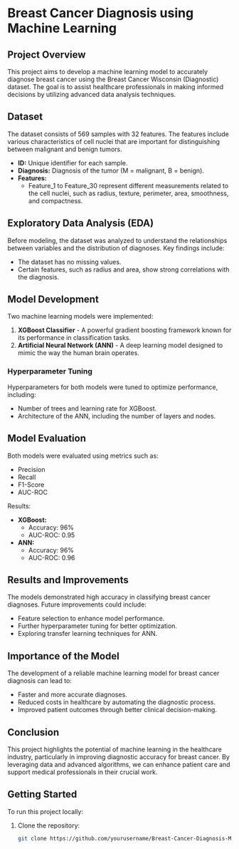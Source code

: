 # Breast Cancer Diagnosis using Machine Learning

## Project Overview
This project aims to develop a machine learning model to accurately diagnose breast cancer using the Breast Cancer Wisconsin (Diagnostic) dataset. The goal is to assist healthcare professionals in making informed decisions by utilizing advanced data analysis techniques.

## Dataset
The dataset consists of 569 samples with 32 features. The features include various characteristics of cell nuclei that are important for distinguishing between malignant and benign tumors.

- **ID:** Unique identifier for each sample.
- **Diagnosis:** Diagnosis of the tumor (M = malignant, B = benign).
- **Features:** 
  - Feature_1 to Feature_30 represent different measurements related to the cell nuclei, such as radius, texture, perimeter, area, smoothness, and compactness.

## Exploratory Data Analysis (EDA)
Before modeling, the dataset was analyzed to understand the relationships between variables and the distribution of diagnoses. Key findings include:
- The dataset has no missing values.
- Certain features, such as radius and area, show strong correlations with the diagnosis.

## Model Development
Two machine learning models were implemented:
1. **XGBoost Classifier** - A powerful gradient boosting framework known for its performance in classification tasks.
2. **Artificial Neural Network (ANN)** - A deep learning model designed to mimic the way the human brain operates.

### Hyperparameter Tuning
Hyperparameters for both models were tuned to optimize performance, including:
- Number of trees and learning rate for XGBoost.
- Architecture of the ANN, including the number of layers and nodes.

## Model Evaluation
Both models were evaluated using metrics such as:
- Precision
- Recall
- F1-Score
- AUC-ROC

Results:
- **XGBoost:**
  - Accuracy: 96%
  - AUC-ROC: 0.95
- **ANN:**
  - Accuracy: 96%
  - AUC-ROC: 0.96

## Results and Improvements
The models demonstrated high accuracy in classifying breast cancer diagnoses. Future improvements could include:
- Feature selection to enhance model performance.
- Further hyperparameter tuning for better optimization.
- Exploring transfer learning techniques for ANN.

## Importance of the Model
The development of a reliable machine learning model for breast cancer diagnosis can lead to:
- Faster and more accurate diagnoses.
- Reduced costs in healthcare by automating the diagnostic process.
- Improved patient outcomes through better clinical decision-making.

## Conclusion
This project highlights the potential of machine learning in the healthcare industry, particularly in improving diagnostic accuracy for breast cancer. By leveraging data and advanced algorithms, we can enhance patient care and support medical professionals in their crucial work.

## Getting Started
To run this project locally:
1. Clone the repository:
   ```bash
   git clone https://github.com/yourusername/Breast-Cancer-Diagnosis-ML.git
